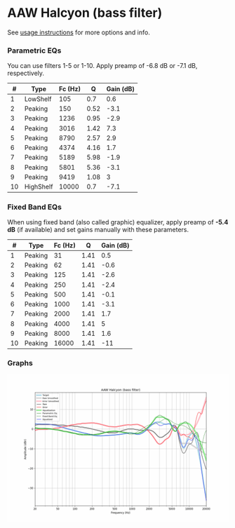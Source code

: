 # AAW Halcyon (bass filter)
See [usage instructions](https://github.com/jaakkopasanen/AutoEq#usage) for more options and info.

### Parametric EQs
You can use filters 1-5 or 1-10. Apply preamp of -6.8 dB or -7.1 dB, respectively.

|   # | Type      |   Fc (Hz) |    Q |   Gain (dB) |
|-----|-----------|-----------|------|-------------|
|   1 | LowShelf  |       105 | 0.7  |         0.6 |
|   2 | Peaking   |       150 | 0.52 |        -3.1 |
|   3 | Peaking   |      1236 | 0.95 |        -2.9 |
|   4 | Peaking   |      3016 | 1.42 |         7.3 |
|   5 | Peaking   |      8790 | 2.57 |         2.9 |
|   6 | Peaking   |      4374 | 4.16 |         1.7 |
|   7 | Peaking   |      5189 | 5.98 |        -1.9 |
|   8 | Peaking   |      5801 | 5.36 |        -3.1 |
|   9 | Peaking   |      9419 | 1.08 |         3   |
|  10 | HighShelf |     10000 | 0.7  |        -7.1 |

### Fixed Band EQs
When using fixed band (also called graphic) equalizer, apply preamp of **-5.4 dB** (if available) and set gains manually with these parameters.

|   # | Type    |   Fc (Hz) |    Q |   Gain (dB) |
|-----|---------|-----------|------|-------------|
|   1 | Peaking |        31 | 1.41 |         0.5 |
|   2 | Peaking |        62 | 1.41 |        -0.6 |
|   3 | Peaking |       125 | 1.41 |        -2.6 |
|   4 | Peaking |       250 | 1.41 |        -2.4 |
|   5 | Peaking |       500 | 1.41 |        -0.1 |
|   6 | Peaking |      1000 | 1.41 |        -3.1 |
|   7 | Peaking |      2000 | 1.41 |         1.7 |
|   8 | Peaking |      4000 | 1.41 |         5   |
|   9 | Peaking |      8000 | 1.41 |         1.6 |
|  10 | Peaking |     16000 | 1.41 |       -11   |

### Graphs
![](./AAW%20Halcyon%20(bass%20filter).png)

